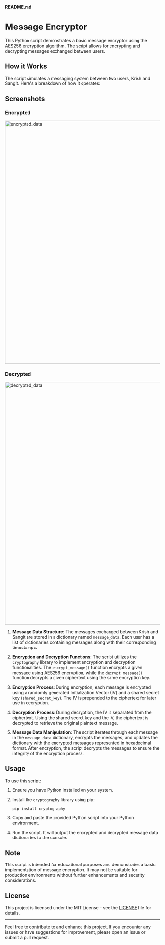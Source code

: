 **README.md**

# Message Encryptor

This Python script demonstrates a basic message encryptor using the AES256 encryption algorithm. The script allows for encrypting and decrypting messages exchanged between users.

## How it Works

The script simulates a messaging system between two users, Krish and Sangit. Here's a breakdown of how it operates:


## Screenshots

### Encrypted
<img width="792" alt="encrypted_data" src="https://github.com/iamkrish001/Message_Encryption/assets/98995873/94de0c3d-8355-42f1-b81f-bd047a3a0692">

### Decrypted
<img width="791" alt="decrypted_data" src="https://github.com/iamkrish001/Message_Encryption/assets/98995873/64f591a2-725e-4e3b-b7c0-0ec38b605e1c">

1. **Message Data Structure**: The messages exchanged between Krish and Sangit are stored in a dictionary named `message_data`. Each user has a list of dictionaries containing messages along with their corresponding timestamps.

2. **Encryption and Decryption Functions**: The script utilizes the `cryptography` library to implement encryption and decryption functionalities. The `encrypt_message()` function encrypts a given message using AES256 encryption, while the `decrypt_message()` function decrypts a given ciphertext using the same encryption key.

3. **Encryption Process**: During encryption, each message is encrypted using a randomly generated Initialization Vector (IV) and a shared secret key (`shared_secret_key`). The IV is prepended to the ciphertext for later use in decryption.

4. **Decryption Process**: During decryption, the IV is separated from the ciphertext. Using the shared secret key and the IV, the ciphertext is decrypted to retrieve the original plaintext message.

5. **Message Data Manipulation**: The script iterates through each message in the `message_data` dictionary, encrypts the messages, and updates the dictionary with the encrypted messages represented in hexadecimal format. After encryption, the script decrypts the messages to ensure the integrity of the encryption process.

## Usage

To use this script:

1. Ensure you have Python installed on your system.

2. Install the `cryptography` library using pip:
   ```
   pip install cryptography
   ```

3. Copy and paste the provided Python script into your Python environment.

4. Run the script. It will output the encrypted and decrypted message data dictionaries to the console.

## Note

This script is intended for educational purposes and demonstrates a basic implementation of message encryption. It may not be suitable for production environments without further enhancements and security considerations.

## License

This project is licensed under the MIT License - see the [LICENSE](LICENSE) file for details.

---

Feel free to contribute to and enhance this project. If you encounter any issues or have suggestions for improvement, please open an issue or submit a pull request.
